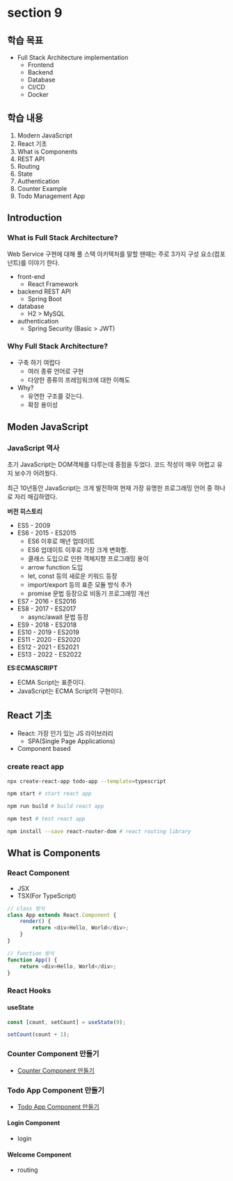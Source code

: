 # section 9

## 학습 목표

-   Full Stack Architecture implementation
    -   Frontend
    -   Backend
    -   Database
    -   CI/CD
    -   Docker

## 학습 내용

1. Modern JavaScript
2. React 기초
3. What is Components
4. REST API
5. Routing
6. State
7. Authentication
8. Counter Example
9. Todo Management App

## Introduction

### What is Full Stack Architecture?

Web Service 구현에 대해 풀 스택 아키텍처를 말할 땐때는 주로 3가지 구성 요소(컴포넌트)를 이야기 한다.

-   front-end
    -   React Framework
-   backend REST API
    -   Spring Boot
-   database
    -   H2 > MySQL
-   authentication
    -   Spring Security (Basic > JWT)

### Why Full Stack Architecture?

-   구축 하기 여럽다
    -   여러 종류 언어로 구현
    -   다양한 종류의 프레임워크에 대한 이해도
-   Why?
    -   유연한 구조를 갖는다.
    -   확장 용이성

## Moden JavaScript

### JavaScript 역사

초기 JavaScript는 DOM객체를 다루는데 중점을 두었다.
코드 작성이 매우 어렵고 유지 보수가 어려웠다.

최근 10년동안 JavaScript는 크게 발전하여 현재 가장 유명한 프로그래밍 언어 중 하나로 자리 매김하였다.

**버전 히스토리**

-   ES5 - 2009
-   ES6 - 2015 - ES2015
    -   ES6 이후로 매년 업데이트
    -   ES6 업데이트 이후로 가장 크게 변화함.
    -   클래스 도입으로 인한 객체지향 프로그래밍 용이
    -   arrow function 도입
    -   let, const 등의 새로운 키워드 등장
    -   import/export 등의 표준 모듈 방식 추가
    -   promise 문법 등장으로 비동기 프로그래밍 개선
-   ES7 - 2016 - ES2016
-   ES8 - 2017 - ES2017
    -   async/await 문법 등장
-   ES9 - 2018 - ES2018
-   ES10 - 2019 - ES2019
-   ES11 - 2020 - ES2020
-   ES12 - 2021 - ES2021
-   ES13 - 2022 - ES2022

**ES:ECMASCRIPT**

-   ECMA Script는 표준이다.
-   JavaScript는 ECMA Script의 구현이다.

## React 기초

-   React: 가장 인기 있는 JS 라이브러리
    -   SPA(Single Page Applications)
-   Component based

### create react app

```sh
npx create-react-app todo-app --template=typescript
```

```sh
npm start # start react app

npm run build # build react app

npm test # test react app

npm install --save react-router-dom # react routing library
```

## What is Components

### React Component

-   JSX
-   TSX(For TypeScript)

```js
// class 방식
class App extends React.Component {
    render() {
        return <div>Hello, World</div>;
    }
}

// function 방식
function App() {
    return <div>Hello, World</div>;
}
```

### React Hooks

#### useState

```ts
const [count, setCount] = useState(0);

setCount(count + 1);
```

### Counter Component 만들기

-   [Counter Component 만들기](./todo-app/src/components/counter/Counter.tsx)

### Todo App Component 만들기

-   [Todo App Component 만들기](./todo-app/src/components/todo/Todo.tsx)

#### Login Component

-   login

#### Welcome Component

-   routing
